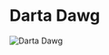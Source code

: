 # Darta Dawg

![Darta Dawg](http://3.bp.blogspot.com/--qflv1mtcA8/UIohkj5AfqI/AAAAAAAAAjs/lPWMAQixraE/s1600/Dog+And+Laptop.jpg "Get all your dartas here")
